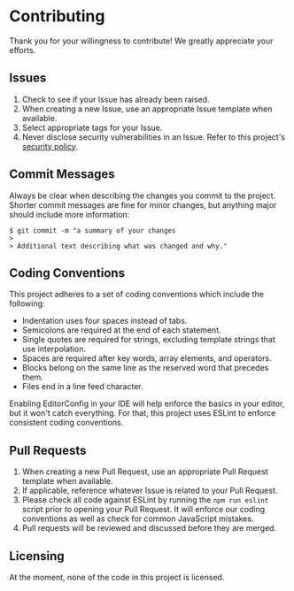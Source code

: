# Contributing

Thank you for your willingness to contribute! We greatly appreciate your efforts.

## Issues
1. Check to see if your Issue has already been raised.
2. When creating a new Issue, use an appropriate Issue template when available.
3. Select appropriate tags for your Issue.
4. Never disclose security vulnerabilities in an Issue. Refer to this project's [security policy](SECURITY.md).

## Commit Messages
Always be clear when describing the changes you commit to the project. Shorter commit messages are fine for minor changes, but anything major should include more information:

```shell
$ git commit -m "a summary of your changes
> 
> Additional text describing what was changed and why."
```

## Coding Conventions
This project adheres to a set of coding conventions which include the following:

* Indentation uses four spaces instead of tabs.
* Semicolons are required at the end of each statement.
* Single quotes are required for strings, excluding template strings that use interpolation.
* Spaces are required after key words, array elements, and operators.
* Blocks belong on the same line as the reserved word that precedes them.
* Files end in a line feed character.

Enabling EditorConfig in your IDE will help enforce the basics in your editor, but it won't catch everything. For that, this project uses ESLint to enforce consistent coding conventions.

## Pull Requests
1. When creating a new Pull Request, use an appropriate Pull Request template when available.
2. If applicable, reference whatever Issue is related to your Pull Request.
3. Please check all code against ESLint by running the `npm run eslint` script prior to opening your Pull Request. It will enforce our coding conventions as well as check for common JavaScript mistakes.
4. Pull requests will be reviewed and discussed before they are merged.

## Licensing
At the moment, none of the code in this project is licensed.